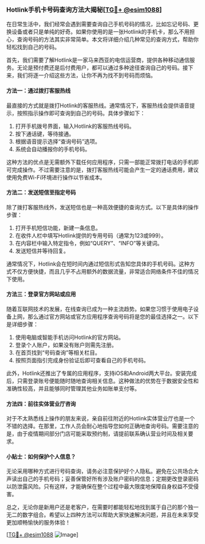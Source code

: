 ### Hotlink手机卡号码查询方法大揭秘[[TG💪+ @esim1088](https://t.me/s/esim1088)]

在日常生活中，我们经常会遇到需要查询自己手机号码的情况，比如忘记号码、更换设备或者只是单纯的好奇。如果你使用的是一张Hotlink的手机卡，那么不用担心，查询号码的方法其实非常简单。本文将详细介绍几种常见的查询方式，帮助你轻松找到自己的号码。

首先，我们需要了解Hotlink是一家马来西亚的电信运营商，提供各种移动通信服务。无论是预付费还是后付费用户，都可以通过多种途径查询自己的号码。接下来，我们将逐一介绍这些方法，让你不再为找不到号码而烦恼。

#### 方法一：通过拨打客服热线

最直接的方式就是拨打Hotlink的客服热线。通常情况下，客服热线会提供语音提示，按照指示操作即可查询到自己的号码。具体步骤如下：

1. 打开手机拨号界面，输入Hotlink的客服热线号码。
2. 按下通话键，等待接通。
3. 根据语音提示选择“查询号码”选项。
4. 系统会自动播报你的手机号码。

这种方法的优点是无需额外下载任何应用程序，只需一部能正常拨打电话的手机即可完成操作。不过需要注意的是，拨打客服热线可能会产生一定的通话费用，建议使用免费Wi-Fi环境进行操作以节省成本。

#### 方法二：发送短信至指定号码

除了拨打客服热线外，发送短信也是一种高效便捷的查询方式。以下是具体的操作步骤：

1. 打开手机短信功能，新建一条信息。
2. 在收件人栏中填写Hotlink提供的专用号码（通常为123或999）。
3. 在内容栏中输入特定指令，例如“QUERY”、“INFO”等关键词。
4. 发送短信并等待回复。

通常情况下，Hotlink会在短时间内通过短信形式告知您具体的手机号码。这种方式不仅方便快捷，而且几乎不占用额外的数据流量，非常适合网络条件不佳的情况下使用。

#### 方法三：登录官方网站或应用

随着互联网技术的发展，在线查询已成为一种主流趋势。如果您习惯于使用电子设备上网，那么通过官方网站或官方应用程序查询号码将是您的最佳选择之一。以下是详细步骤：

1. 使用电脑或智能手机访问Hotlink的官方网站。
2. 登录个人账户，如果没有账户则需先注册。
3. 在首页找到“号码查询”等相关栏目。
4. 按照页面指引完成身份验证后即可查看自己的手机号码。

此外，Hotlink还推出了专属的应用程序，支持iOS和Android两大平台。安装完成后，只需登录账号便能随时随地查询相关信息。这种做法的优势在于数据安全性和准确性较高，并且能够同时管理其他业务如账单支付等。

#### 方法四：前往实体营业厅咨询

对于不太熟悉线上操作的朋友来说，亲自前往附近的Hotlink实体营业厅也是一个不错的选择。在那里，工作人员会耐心地指导您如何正确地查询号码。需要注意的是，由于疫情期间部分门店可能采取预约制，请提前联系确认营业时间及相关要求。

#### 小贴士：如何保护个人信息？

无论采用哪种方式进行号码查询，请务必注意保护好个人隐私。避免在公共场合大声读出自己的手机号码；妥善保管好所有涉及账户密码的信息；定期更改登录密码以防泄露风险。只有这样，才能确保在整个过程中最大限度地保障自身权益不受侵害。

总之，无论你是新用户还是老客户，在需要时都能轻松地找到属于自己的那个独一无二的数字组合。希望以上四种方法可以帮助大家快速解决问题，并且在未来享受更加顺畅愉快的服务体验！

[[TG💪+ @esim1088](https://t.me/s/esim1088) ![Image](https://i.postimg.cc/4NQfJmqS/Snipaste-2025-05-13-00-14-12.png)]